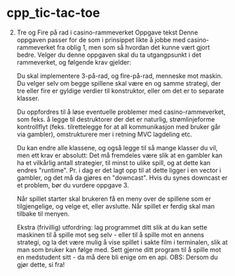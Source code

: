 cpp_tic-tac-toe
===============

2. Tre og Fire på rad i casino-rammeverket
Oppgave tekst
Denne oppgaven passer for de som i prinsippet likte å jobbe med casino-rammeverket fra oblig 1, men som så hvordan det kunne vært gjort bedre. Velger du denne oppgaven skal du ta utgangpsunkt i det rammeverket, og følgende krav gjelder:

    Du skal implementere 3-på-rad, og fire-på-rad, menneske mot maskin. Du velger selv om begge spillene skal være en og samme strategi, der tre eller fire er gyldige verdier til konstruktor, eller om det er to separate klasser.

    Du oppfordres til å løse eventuelle problemer med casino-rammeverket, som feks. å legge til destruktorer der det er naturlig, strømlinjeforme kontrollflyt (feks. tilrettelegge for at all kommunikasjon med bruker går via gambler), omstrukturere mer i retning MVC lagdeling etc.

    Du kan endre alle klassene, og også legge til så mange klasser du vil, men ett krav er absolutt: Det må fremdeles være slik at en gambler kan ha et vilkårlig antall strategier, til minst to ulike spill, og at dette kan endres "runtime". Pr. i dag er det lagt opp til at dette ligger i en vector i gambler, og det må da gjøres en "downcast". Hvis du synes downcast er et problem, bør du vurdere oppgave 3.

    Når spillet starter skal brukeren få en meny over de spillene som er tilgjengelige, og velge et, eller avslutte. Når spillet er ferdig skal man tilbake til menyen.

    Ekstra (frivillig) utfordring: lag programmet ditt slik at du kan sette maskinen til å spille mot seg selv - eller til å spille mot en annens strategi, og la det være mulig å vise spillet i sakte film i terminalen, slik at man som bruker kan følge med. Sett gjerne ditt program til å spille mot en medstudent sitt - da må dere bli enige om en api. OBS: Dersom du gjør dette, si fra!
